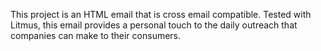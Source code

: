 This project is an HTML email that is cross email compatible. Tested with Litmus, this email provides a personal touch to the daily outreach that companies can make to their consumers.
